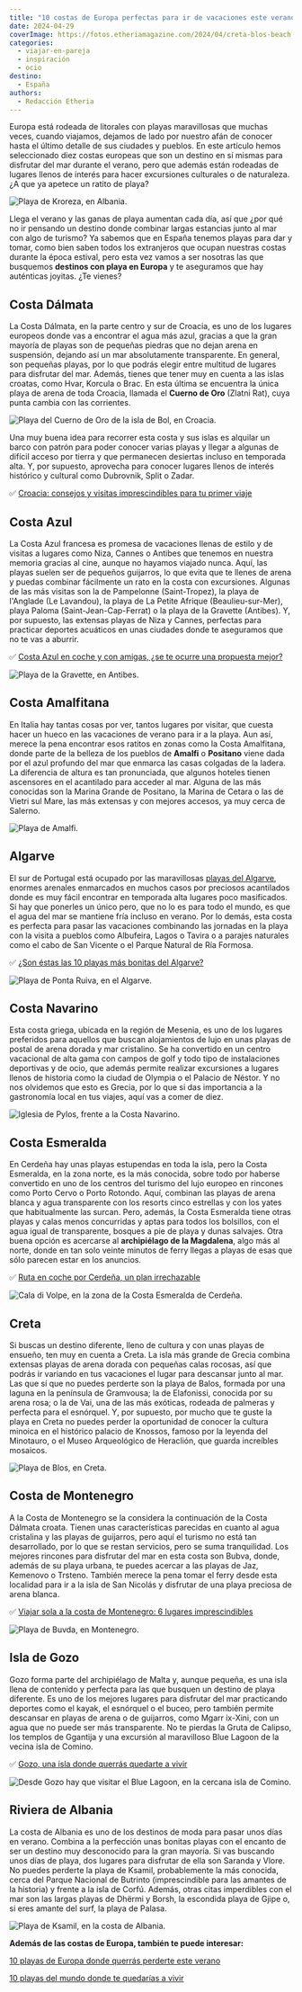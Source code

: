 ```yaml
---
title: "10 costas de Europa perfectas para ir de vacaciones este verano"
date: 2024-04-29
coverImage: https://fotos.etheriamagazine.com/2024/04/creta-blos-beach.jpg
categories: 
  - viajar-en-pareja
  - inspiración
  - ocio
destino: 
  - España
authors: 
  - Redacción Etheria
---
```


Europa está rodeada de litorales con playas maravillosas que muchas veces, cuando 
viajamos, dejamos de lado por nuestro afán de conocer hasta el último detalle de sus 
ciudades y pueblos. En este artículo hemos seleccionado diez costas europeas que son un 
destino en sí mismas para disfrutar del mar durante el verano, pero que además están 
rodeadas de lugares llenos de interés para hacer excursiones culturales o de naturaleza. 
¿A que ya apetece un ratito de playa? 

![Playa de Kroreza, en Albania.](https://fotos.etheriamagazine.com/2024/04/playa-Kroreza-Albania.jpg "Playa de Kroreza, en Albania.")

Llega el verano y las ganas de playa aumentan cada día, así que ¿por qué no ir pensando 
un destino donde combinar largas estancias junto al mar con algo de turismo? Ya sabemos 
que en España tenemos playas para dar y tomar, como bien saben todos los extranjeros que 
ocupan nuestras costas durante la época estival, pero esta vez vamos a ser nosotras las 
que busquemos **destinos con playa en Europa** y te aseguramos que hay auténticas 
joyitas. ¿Te vienes? 

## Costa Dálmata

La Costa Dálmata, en la parte centro y sur de Croacia, es uno de los lugares europeos 
donde vas a encontrar el agua más azul, gracias a que la gran mayoría de playas son de 
pequeñas piedras que no dejan arena en suspensión, dejando así un mar absolutamente 
transparente. En general, son pequeñas playas, por lo que podrás elegir entre multitud 
de lugares para disfrutar del mar. Además, tienes que tener muy en cuenta a las islas 
croatas, como Hvar, Korcula o Brac. En esta última se encuentra la única playa de arena 
de toda Croacia, llamada el **Cuerno de Oro** (Zlatni Rat), cuya punta cambia con las 
corrientes. 

![Playa del Cuerno de Oro de la isla de Bol, en Croacia.](https://fotos.etheriamagazine.com/2024/04/Croacia-cuerno-de-oro.jpg "Playa del Cuerno de Oro de la isla de Bol, en Croacia.")

Una muy buena idea para recorrer esta costa y sus islas es alquilar un barco con patrón 
para poder conocer varias playas y llegar a algunas de difícil acceso por tierra y que 
permanecen desiertas incluso en temporada alta. Y, por supuesto, aprovecha para conocer 
lugares llenos de interés histórico y cultural como Dubrovnik, Split o Zadar. 

✅ [Croacia: consejos y visitas imprescindibles para tu primer 
viaje](https://etheriamagazine.com/2021/01/22/viaje-a-croacia-como-organizar-que-ver-hacer/) 

## Costa Azul

La Costa Azul francesa es promesa de vacaciones llenas de estilo y de visitas a lugares 
como Niza, Cannes o Antibes que tenemos en nuestra memoria gracias al cine, aunque no 
hayamos viajado nunca. Aquí, las playas suelen ser de pequeños guijarros, lo que evita 
que te llenes de arena y puedas combinar fácilmente un rato en la costa con excursiones. 
Algunas de las más visitas son la de Pampelonne (Saint-Tropez), la playa de l'Anglade 
(Le Lavandou), la playa de La Petite Afrique (Beaulieu-sur-Mer), playa Paloma 
(Saint-Jean-Cap-Ferrat) o la playa de la Gravette (Antibes). Y, por supuesto, las 
extensas playas de Niza y Cannes, perfectas para practicar deportes acuáticos en unas 
ciudades donde te aseguramos que no te vas a aburrir. 

✅ [Costa Azul en coche y con amigas, ¿se te ocurre una propuesta 
mejor?](https://etheriamagazine.com/2021/09/03/guia-viaje-costa-azul-en-coche-y-con-amigas/) 

![Playa de la Gravette, en Antibes.](https://fotos.etheriamagazine.com/2024/04/costa-azul-antibes-playa-gravette.jpg "Playa de la Gravette, en Antibes.")

## Costa Amalfitana

En Italia hay tantas cosas por ver, tantos lugares por visitar, que cuesta hacer un 
hueco en las vacaciones de verano para ir a la playa. Aun así, merece la pena encontrar 
esos ratitos en zonas como la Costa Amalfitana, donde parte de la belleza de los pueblos 
de **Amalfi** o **Positano** viene dada por el azul profundo del mar que enmarca las 
casas colgadas de la ladera. La diferencia de altura es tan pronunciada, que algunos 
hoteles tienen ascensores en el acantilado para acceder al mar. Alguna de las más 
conocidas son la Marina Grande de Positano, la Marina de Cetara o las de Vietri sul 
Mare, las más extensas y con mejores accesos, ya muy cerca de Salerno. 

![Playa de Amalfi.](https://fotos.etheriamagazine.com/2024/04/costa-Amalfi.jpg "Playa de Amalfi.")

## Algarve

El sur de Portugal está ocupado por las maravillosas [playas del 
Algarve](https://visitalgarve.pt/es/), enormes arenales enmarcados en muchos casos por 
preciosos acantilados donde es muy fácil encontrar en temporada alta lugares poco 
masificados. Si hay que ponerles un único pero, que no lo es para todo el mundo, es que 
el agua del mar se mantiene fría incluso en verano. Por lo demás, esta costa es perfecta 
para pasar las vacaciones combinando las jornadas en la playa con la visita a pueblos 
como Albufeira, Lagos o Tavira o a parajes naturales como el cabo de San Vicente o el 
Parque Natural de Ría Formosa. 

✅ [¿Son éstas las 10 playas más bonitas del 
Algarve?](https://etheriamagazine.com/2022/08/04/mejores-playas-del-algarve/) 

![Playa de Ponta Ruiva, en el Algarve.](https://fotos.etheriamagazine.com/2024/04/portugal-playa-Ponta-Ruiva-algarve.jpg "Playa de Ponta Ruiva, en el Algarve.")

## Costa Navarino

Esta costa griega, ubicada en la región de Mesenia, es uno de los lugares preferidos 
para aquellos que buscan alojamientos de lujo en unas playas de postal de arena dorada y 
mar cristalino. Se ha convertido en un centro vacacional de alta gama con campos de golf 
y todo tipo de instalaciones deportivas y de ocio, que además permite realizar 
excursiones a lugares llenos de historia como la ciudad de Olympia o el Palacio de 
Néstor. Y no nos olvidemos que esto es Grecia, por lo que si das importancia a la 
gastronomía local en tus viajes, aquí vas a comer de diez. 

![Iglesia de Pylos, frente a la Costa Navarino.](https://fotos.etheriamagazine.com/2024/04/Iglesia-Pylos-costa-navarino.jpg "Iglesia de Pylos, frente a la Costa Navarino.")

## Costa Esmeralda

En Cerdeña hay unas playas estupendas en toda la isla, pero la Costa Esmeralda, en la 
zona norte, es la más conocida, sobre todo por haberse convertido en uno de los centros 
del turismo del lujo europeo en rincones como Porto Cervo o Porto Rotondo. Aquí, 
combinan las playas de arena blanca y agua transparente con los resorts cinco estrellas 
y con los yates que habitualmente las surcan. Pero, además, la Costa Esmeralda tiene 
otras playas y calas menos concurridas y aptas para todos los bolsillos, con el agua 
igual de transparente, bosques a pie de playa y dunas salvajes. Otra buena opción es 
acercarse al **archipiélago de la Magdalena**, algo más al norte, donde en tan solo 
veinte minutos de ferry llegas a playas de esas que sólo parecen estar en los anuncios. 

✅ [Ruta en coche por Cerdeña, un plan 
irrechazable](https://etheriamagazine.com/2018/09/14/viaje-chicas-isla-cerdena-italia/) 

![Cala di Volpe, en la zona de la Costa Esmeralda de Cerdeña.](https://fotos.etheriamagazine.com/2024/04/cala-di-volpe-cedena.jpg "Cala di Volpe, en la zona de la Costa Esmeralda de Cerdeña. © Nicolo Canu.")

## Creta

Si buscas un destino diferente, lleno de cultura y con unas playas de ensueño, ten muy 
en cuenta a Creta. La isla más grande de Grecia combina extensas playas de arena dorada 
con pequeñas calas rocosas, así que podrás ir variando en tus vacaciones el lugar para 
descansar junto al mar. Las que sí que no puedes perderte son la playa de Balos, formada 
por una laguna en la península de Gramvousa; la de Elafonissi, conocida por su arena 
rosa; o la de Vai, una de las más exóticas, rodeada de palmeras y perfecta para el 
esnórquel. Y, por supuesto, por mucho que te guste la playa en Creta no puedes perder la 
oportunidad de conocer la cultura minoica en el histórico palacio de Knossos, famoso por 
la leyenda del Minotauro, o el Museo Arqueológico de Heraclión, que guarda increíbles 
mosaicos. 

![Playa de Blos, en Creta.](https://fotos.etheriamagazine.com/2024/04/creta-blos-beach.jpg "Playa de Blos, en Creta. © Eleni Afiontzi.")

## Costa de Montenegro

A la Costa de Montenegro se la considera la continuación de la Costa Dálmata croata. 
Tienen unas características parecidas en cuanto al agua cristalina y las playas de 
guijarros, pero aquí el turismo no está tan desarrollado, por lo que se restan 
servicios, pero se suma tranquilidad. Los mejores rincones para disfrutar del mar en 
esta costa son Bubva, donde, además de su playa urbana, te puedes acercar a las playas 
de Jaz, Kemenovo o Trsteno. También merece la pena tomar el ferry desde esta localidad 
para ir a la isla de San Nicolás y disfrutar de una playa preciosa de arena blanca. 

✅ [Viajar sola a la costa de Montenegro: 6 lugares 
imprescindibles](https://etheriamagazine.com/2020/06/29/viajar-sola-que-ver-hacer-en-costa-de-montenegro/) 

![Playa de Buvda, en Montenegro.](https://fotos.etheriamagazine.com/2024/04/montenegro-playa-buvda.jpg "Playa de Buvda, en Montenegro. © Nemanja Vlaovic.")

## Isla de Gozo

Gozo forma parte del archipiélago de Malta y, aunque pequeña, es una isla llena de 
contenido y perfecta para las que busquen un destino de playa diferente. Es uno de los 
mejores lugares para disfrutar del mar practicando deportes como el kayak, el esnórquel 
o el buceo, pero también permite descansar en playas de arena o de guijarros, como Mgarr 
ix-Xini, con un agua que no puede ser más transparente. No te pierdas la Gruta de 
Calipso, los templos de Ggantija y una excursión al maravilloso Blue Lagoon de la vecina 
isla de Comino. 

✅ [Gozo, una isla donde querrás quedarte a 
vivir](https://etheriamagazine.com/2021/04/29/que-ver-hacer-gozo-malta/) 

![Desde Gozo hay que visitar el Blue Lagoon, en la cercana isla de Comino.](https://fotos.etheriamagazine.com/2024/04/playa-Blue-Lagoon-Comino.jpg "Desde Gozo hay que visitar el Blue Lagoon, en la cercana isla de Comino. © Pepa García.")

## Riviera de Albania

La costa de Albania es uno de los destinos de moda para pasar unos días en verano. 
Combina a la perfección unas bonitas playas con el encanto de ser un destino muy 
desconocido para la gran mayoría. Si vas buscando unos días de playa, dos lugares para 
disfrutar de ella son Saranda y Vlore. No puedes perderte la playa de Ksamil, 
probablemente la más conocida, cerca del Parque Nacional de Butrinto (imprescindible 
para las amantes de la historia) y frente a la isla de Corfú. Además, otras citas 
imperdibles con el mar son las largas playas de Dhërmi y Borsh, la escondida playa de 
Gjipe o, si eres amante del surf, la playa de Palasa. 

![Playa de Ksamil, en la costa de Albania.](https://fotos.etheriamagazine.com/2024/04/playa-Ksamil-Albania.jpg "Playa de Ksamil, en la costa de Albania. © Vangel Dimo.")

**Además de las costas de Europa, también te puede interesar:** 

[10 playas de Europa donde querrás perderte este 
verano](https://etheriamagazine.com/2019/04/15/10-playas-secretas-de-europa/) 

[10 playas del mundo donde te quedarías a 
vivir](https://etheriamagazine.com/2019/07/24/mejores-10-playas-del-mundo/)
